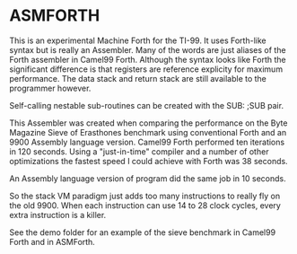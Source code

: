 # ASMFORTH
 
 This is an experimental Machine Forth for the TI-99. It uses Forth-like syntax but is really an Assembler. Many of the words are just aliases of the Forth assembler in Camel99 Forth. Although the syntax looks like Forth the significant difference is that registers are reference explicity for maximum performance.  The data stack and return stack are still available to the programmer however.

 Self-calling nestable sub-routines can be created with the SUB: ;SUB pair. 

This Assembler was created when comparing the performance on the Byte Magazine
Sieve of Erasthones benchmark using conventional Forth and an 9900 Assembly language version.  Camel99 Forth performed ten iterations in 120 seconds.
Using a "just-in-time" compiler and a number of other optimizations the fastest speed I could achieve with Forth was 38 seconds. 

An Assembly language version of program did the same job in 10 seconds. 

So the stack VM paradigm just adds too many instructions to really fly on the old 9900.  When each instruction can use 14 to 28 clock cycles, every extra instruction is a killer. 

See the demo folder for an example of the sieve benchmark in Camel99 Forth and in ASMForth. 

